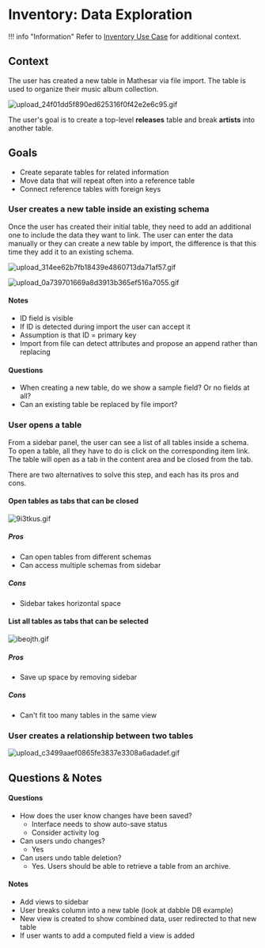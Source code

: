 # Inventory: Data Exploration

!!! info "Information"
    Refer to [Inventory Use Case](/design/exploration/use-cases/inventory-use-case) for additional context.


## Context
The user has created a new table in Mathesar via file import. The table is used to organize their music album collection.

![upload_24f01dd5f890ed625316f0f42e2e6c95.gif](/assets/design/exploration/inventory-data-exploration/upload_24f01dd5f890ed625316f0f42e2e6c95.gif)

The user's goal is to create a top-level **releases** table and break **artists** into another table.

## Goals
- Create separate tables for related information
- Move data that will repeat often into a reference table
- Connect reference tables with foreign keys

### User creates a new table inside an existing schema
Once the user has created their initial table, they need to add an additional one to include the data they want to link. The user can enter the data manually or they can create a new table by import, the difference is that this time they add it to an existing schema.

![upload_314ee62b7fb18439e4860713da71af57.gif](/assets/design/exploration/inventory-data-exploration/upload_314ee62b7fb18439e4860713da71af57.gif)

![upload_0a739701669a8d3913b365ef516a7055.gif](/assets/design/exploration/inventory-data-exploration/upload_0a739701669a8d3913b365ef516a7055.gif)

#### Notes
- ID field is visible 
- If ID is detected during import the user can accept it
- Assumption is that ID = primary key
- Import from file can detect attributes and propose an append rather than replacing

#### Questions
- When creating a new table, do we show a sample field? Or no fields at all?
- Can an existing table be replaced by file import?

### User opens a table
From a sidebar panel, the user can see a list of all tables inside a schema. To open a table, all they have to do is click on the corresponding item link. The table will open as a tab in the content area and be closed from the tab.

There are two alternatives to solve this step, and each has its pros and cons.

#### Open tables as tabs that can be closed

![9i3tkus.gif](/assets/design/exploration/inventory-data-exploration/9i3tkus.gif)

##### Pros
- Can open tables from different schemas
- Can access multiple schemas from sidebar

##### Cons
- Sidebar takes horizontal space


#### List all tables as tabs that can be selected

![ibeojth.gif](/assets/design/exploration/inventory-data-exploration/ibeojth.gif)

##### Pros
- Save up space by removing sidebar

##### Cons
- Can't fit too many tables in the same view

### User creates a relationship between two tables

![upload_c3499aaef0865fe3837e3308a6adadef.gif](/assets/design/exploration/inventory-data-exploration/upload_c3499aaef0865fe3837e3308a6adadef.gif)

## Questions & Notes

#### Questions
- How does the user know changes have been saved?
    - Interface needs to show auto-save status
    - Consider activity log
- Can users undo changes?
    - Yes
- Can users undo table deletion?
    - Yes. Users should be able to retrieve a table from an archive.

#### Notes
- Add views to sidebar
- User breaks column into a new table (look at dabble DB example)
- New view is created to show combined data, user redirected to that new table
- If user wants to add a computed field a view is added
